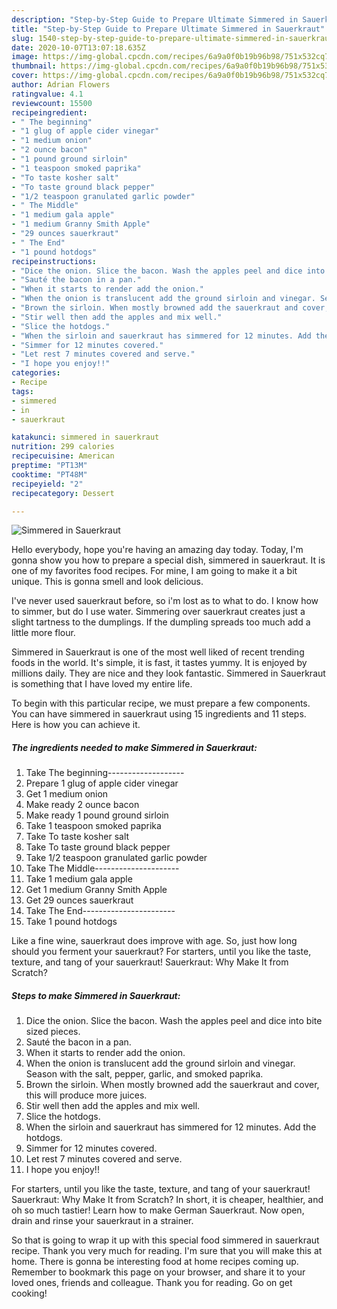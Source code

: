 ```yaml
---
description: "Step-by-Step Guide to Prepare Ultimate Simmered in Sauerkraut"
title: "Step-by-Step Guide to Prepare Ultimate Simmered in Sauerkraut"
slug: 1540-step-by-step-guide-to-prepare-ultimate-simmered-in-sauerkraut
date: 2020-10-07T13:07:18.635Z
image: https://img-global.cpcdn.com/recipes/6a9a0f0b19b96b98/751x532cq70/simmered-in-sauerkraut-recipe-main-photo.jpg
thumbnail: https://img-global.cpcdn.com/recipes/6a9a0f0b19b96b98/751x532cq70/simmered-in-sauerkraut-recipe-main-photo.jpg
cover: https://img-global.cpcdn.com/recipes/6a9a0f0b19b96b98/751x532cq70/simmered-in-sauerkraut-recipe-main-photo.jpg
author: Adrian Flowers
ratingvalue: 4.1
reviewcount: 15500
recipeingredient:
- " The beginning"
- "1 glug of apple cider vinegar"
- "1 medium onion"
- "2 ounce bacon"
- "1 pound ground sirloin"
- "1 teaspoon smoked paprika"
- "To taste kosher salt"
- "To taste ground black pepper"
- "1/2 teaspoon granulated garlic powder"
- " The Middle"
- "1 medium gala apple"
- "1 medium Granny Smith Apple"
- "29 ounces sauerkraut"
- " The End"
- "1 pound hotdogs"
recipeinstructions:
- "Dice the onion. Slice the bacon. Wash the apples peel and dice into bite sized pieces."
- "Sauté the bacon in a pan."
- "When it starts to render add the onion."
- "When the onion is translucent add the ground sirloin and vinegar. Season with the salt, pepper, garlic, and smoked paprika."
- "Brown the sirloin. When mostly browned add the sauerkraut and cover, this will produce more juices."
- "Stir well then add the apples and mix well."
- "Slice the hotdogs."
- "When the sirloin and sauerkraut has simmered for 12 minutes. Add the hotdogs."
- "Simmer for 12 minutes covered."
- "Let rest 7 minutes covered and serve."
- "I hope you enjoy!!"
categories:
- Recipe
tags:
- simmered
- in
- sauerkraut

katakunci: simmered in sauerkraut 
nutrition: 299 calories
recipecuisine: American
preptime: "PT13M"
cooktime: "PT48M"
recipeyield: "2"
recipecategory: Dessert

---
```



![Simmered in Sauerkraut](https://img-global.cpcdn.com/recipes/6a9a0f0b19b96b98/751x532cq70/simmered-in-sauerkraut-recipe-main-photo.jpg)

Hello everybody, hope you're having an amazing day today. Today, I'm gonna show you how to prepare a special dish, simmered in sauerkraut. It is one of my favorites food recipes. For mine, I am going to make it a bit unique. This is gonna smell and look delicious.

I&#39;ve never used sauerkraut before, so i&#39;m lost as to what to do. I know how to simmer, but do I use water. Simmering over sauerkraut creates just a slight tartness to the dumplings. If the dumpling spreads too much add a little more flour.

Simmered in Sauerkraut is one of the most well liked of recent trending foods in the world. It's simple, it is fast, it tastes yummy. It is enjoyed by millions daily. They are nice and they look fantastic. Simmered in Sauerkraut is something that I have loved my entire life.


To begin with this particular recipe, we must prepare a few components. You can have simmered in sauerkraut using 15 ingredients and 11 steps. Here is how you can achieve it.

<!--inarticleads1-->

##### The ingredients needed to make Simmered in Sauerkraut:

1. Take  The beginning-------------------
1. Prepare 1 glug of apple cider vinegar
1. Get 1 medium onion
1. Make ready 2 ounce bacon
1. Make ready 1 pound ground sirloin
1. Take 1 teaspoon smoked paprika
1. Take To taste kosher salt
1. Take To taste ground black pepper
1. Take 1/2 teaspoon granulated garlic powder
1. Take  The Middle---------------------
1. Take 1 medium gala apple
1. Get 1 medium Granny Smith Apple
1. Get 29 ounces sauerkraut
1. Take  The End-----------------------
1. Take 1 pound hotdogs


Like a fine wine, sauerkraut does improve with age. So, just how long should you ferment your sauerkraut? For starters, until you like the taste, texture, and tang of your sauerkraut! Sauerkraut: Why Make It from Scratch? 

<!--inarticleads2-->

##### Steps to make Simmered in Sauerkraut:

1. Dice the onion. Slice the bacon. Wash the apples peel and dice into bite sized pieces.
1. Sauté the bacon in a pan.
1. When it starts to render add the onion.
1. When the onion is translucent add the ground sirloin and vinegar. Season with the salt, pepper, garlic, and smoked paprika.
1. Brown the sirloin. When mostly browned add the sauerkraut and cover, this will produce more juices.
1. Stir well then add the apples and mix well.
1. Slice the hotdogs.
1. When the sirloin and sauerkraut has simmered for 12 minutes. Add the hotdogs.
1. Simmer for 12 minutes covered.
1. Let rest 7 minutes covered and serve.
1. I hope you enjoy!!


For starters, until you like the taste, texture, and tang of your sauerkraut! Sauerkraut: Why Make It from Scratch? In short, it is cheaper, healthier, and oh so much tastier! Learn how to make German Sauerkraut. Now open, drain and rinse your sauerkraut in a strainer. 

So that is going to wrap it up with this special food simmered in sauerkraut recipe. Thank you very much for reading. I'm sure that you will make this at home. There is gonna be interesting food at home recipes coming up. Remember to bookmark this page on your browser, and share it to your loved ones, friends and colleague. Thank you for reading. Go on get cooking!
